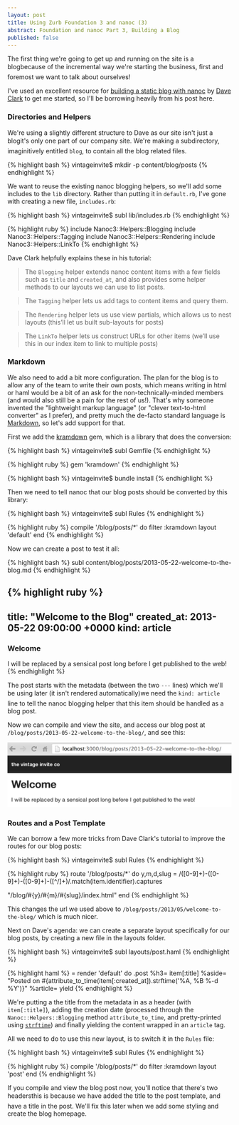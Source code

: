 ```yaml
---
layout: post
title: Using Zurb Foundation 3 and nanoc (3)
abstract: Foundation and nanoc Part 3, Building a Blog
published: false
---
```


The first thing we're going to get up and running on the site is a blog&#151;because of the incremental way we're starting the business, first and foremost we want to talk about ourselves! 

I've used an excellent resource for [building a static blog with nanoc](http://clarkdave.net/2012/02/building-a-static-blog-with-nanoc/) by [Dave Clark](http://clarkdave.net) to get me started, so I'll be borrowing heavily from his post here.

### Directories and Helpers

We're using a slightly different structure to Dave as our site isn't just a blog&#151;it's only one part of our company site. We're making a subdirectory, imaginitively entitled `blog`, to contain all the blog related files.

{% highlight bash %}
vintageinvite$ mkdir -p content/blog/posts
{% endhighlight %}

We want to reuse the existing nanoc blogging helpers, so we'll add some includes to the `lib` directory. Rather than putting it in `default.rb`, I've gone with creating a new file, `includes.rb`:

{% highlight bash %}
vintageinvite$ subl lib/includes.rb
{% endhighlight %}

{% highlight ruby %}
include Nanoc3::Helpers::Blogging
include Nanoc3::Helpers::Tagging
include Nanoc3::Helpers::Rendering
include Nanoc3::Helpers::LinkTo
{% endhighlight %}

Dave Clark helpfully explains these in his tutorial:

> The `Blogging` helper extends nanoc content items with a few fields such as `title` and `created_at`, and also provides some helper methods to our layouts we can use to list posts.

> The `Tagging` helper lets us add tags to content items and query them.

> The `Rendering` helper lets us use view partials, which allows us to nest layouts (this’ll let us built sub-layouts for posts)

> The `LinkTo` helper lets us construct URLs for other items (we’ll use this in our index item to link to multiple posts)

### Markdown

We also need to add a bit more configuration. The plan for the blog is to allow any of the team to write their own posts, which means writing in html or haml would be a bit of an ask for the non-technically-minded members (and would also still be a pain for the rest of us!). That's why someone invented the "lightweight markup language" (or "clever text-to-html converter" as I prefer), and pretty much the de-facto standard language is [Markdown](http://daringfireball.net/projects/markdown/), so let's add support for that. 

First we add the [kramdown](http://kramdown.rubyforge.org/) gem, which is a library that does the conversion:

{% highlight bash %}
vintageinvite$ subl Gemfile
{% endhighlight %}

{% highlight ruby %}
gem 'kramdown'
{% endhighlight %}

{% highlight bash %}
vintageinvite$ bundle install
{% endhighlight %}

Then we need to tell nanoc that our blog posts should be converted by this library:

{% highlight bash %}
vintageinvite$ subl Rules
{% endhighlight %}

{% highlight ruby %}
compile '/blog/posts/*' do
  filter :kramdown
  layout 'default'
end
{% endhighlight %}

Now we can create a post to test it all:

{% highlight bash %}
subl content/blog/posts/2013-05-22-welcome-to-the-blog.md
{% endhighlight %}

{% highlight ruby %}
---
title: "Welcome to the Blog"
created_at: 2013-05-22 09:00:00 +0000
kind: article
---

### Welcome

I will be replaced by a sensical post long before I get published to the web!
{% endhighlight %}

The post starts with the metadata (between the two `---` lines) which we'll be using later (it isn't rendered automatically)&#151;we need the `kind: article` line to tell the nanoc blogging helper that this item should be handled as a blog post.

Now we can compile and view the site, and access our blog post at `/blog/posts/2013-05-22-welcome-to-the-blog/`, and see this:

![Blog Post](/asset/image/2013-05-22/zurb-nanoc-blog-1.png "Blog Post")

### Routes and a Post Template

We can borrow a few more tricks from Dave Clark's tutorial to improve the routes for our blog posts:

{% highlight bash %}
vintageinvite$ subl Rules
{% endhighlight %}

{% highlight ruby %}
route '/blog/posts/*' do
  y,m,d,slug = /([0-9]+)\-([0-9]+)\-([0-9]+)\-([^\/]+)/.match(item.identifier).captures

  "/blog/#{y}/#{m}/#{slug}/index.html"
end
{% endhighlight %}

This changes the url we used above to `/blog/posts/2013/05/welcome-to-the-blog/` which is much nicer.

Next on Dave's agenda: we can create a separate layout specifically for our blog posts, by creating a new file in the layouts folder.

{% highlight bash %}
vintageinvite$ subl layouts/post.haml
{% endhighlight %}

{% highlight haml %}
= render 'default' do
  .post
    %h3= item[:title]
    %aside= "Posted on #{attribute_to_time(item[:created_at]).strftime('%A, %B %-d %Y')}"
    %article= yield
{% endhighlight %}

We're putting a the title from the metadata in as a header (with `item[:title]`), adding the creation date (processed through the `Nanoc::Helpers::Blogging` method `attribute_to_time`, and pretty-printed using [`strftime`](http://apidock.com/ruby/DateTime/strftime)) and finally yielding the content wrapped in an `article` tag.

All we need to do to use this new layout, is to switch it in the `Rules` file:

{% highlight bash %}
vintageinvite$ subl Rules
{% endhighlight %}

{% highlight ruby %}
compile '/blog/posts/*' do
  filter :kramdown
  layout 'post'
end
{% endhighlight %}

If you compile and view the blog post now, you'll notice that there's two headers&#151;this is because we have added the title to the post template, and have a title in the post. We'll fix this later when we add some styling and create the blog homepage.
